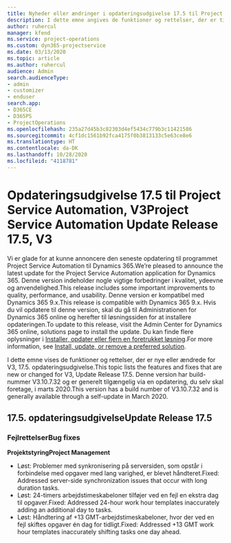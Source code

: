 ```yaml
---
title: Nyheder eller ændringer i opdateringsudgivelse 17.5 til Project Service Automation, hotfix V3
description: I dette emne angives de funktioner og rettelser, der er tilgængelige til Project Service Automation, opdateringsudgivelse 17.5, V3.
author: ruhercul
manager: kfend
ms.service: project-operations
ms.custom: dyn365-projectservice
ms.date: 03/13/2020
ms.topic: article
ms.author: ruhercul
audience: Admin
search.audienceType:
- admin
- customizer
- enduser
search.app:
- D365CE
- D365PS
- ProjectOperations
ms.openlocfilehash: 235a27d45b3c82303d4ef5434c779b3c11421586
ms.sourcegitcommit: 4cf1dc1561b92fca4175f0b3813133c5e63ce8e6
ms.translationtype: HT
ms.contentlocale: da-DK
ms.lasthandoff: 10/28/2020
ms.locfileid: "4118781"
---
```

# <a name="project-service-automation-update-release-175-v3"></a><span data-ttu-id="d836d-103">Opdateringsudgivelse 17.5 til Project Service Automation, V3</span><span class="sxs-lookup"><span data-stu-id="d836d-103">Project Service Automation Update Release 17.5, V3</span></span>

<span data-ttu-id="d836d-104">Vi er glade for at kunne annoncere den seneste opdatering til programmet Project Service Automation til Dynamics 365.</span><span class="sxs-lookup"><span data-stu-id="d836d-104">We’re pleased to announce the latest update for the Project Service Automation application for Dynamics 365.</span></span> <span data-ttu-id="d836d-105">Denne version indeholder nogle vigtige forbedringer i kvalitet, ydeevne og anvendelighed.</span><span class="sxs-lookup"><span data-stu-id="d836d-105">This release includes some important improvements to quality, performance, and usability.</span></span>  <span data-ttu-id="d836d-106">Denne version er kompatibel med Dynamics 365 9.x.</span><span class="sxs-lookup"><span data-stu-id="d836d-106">This release is compatible with Dynamics 365 9.x.</span></span> <span data-ttu-id="d836d-107">Hvis du vil opdatere til denne version, skal du gå til Administrationen for Dynamics 365 online og herefter til løsningssiden for at installere opdateringen.</span><span class="sxs-lookup"><span data-stu-id="d836d-107">To update to this release, visit the Admin Center for Dynamics 365 online, solutions page to install the update.</span></span> <span data-ttu-id="d836d-108">Du kan finde flere oplysninger i [Installer, opdater eller fjern en foretrukket løsning](https://docs.microsoft.com/power-platform/admin/install-remove-preferred-solution).</span><span class="sxs-lookup"><span data-stu-id="d836d-108">For more information, see [Install, update, or remove a preferred solution](https://docs.microsoft.com/power-platform/admin/install-remove-preferred-solution).</span></span>

<span data-ttu-id="d836d-109">I dette emne vises de funktioner og rettelser, der er nye eller ændrede for V3, 17.5. opdateringsudgivelse.</span><span class="sxs-lookup"><span data-stu-id="d836d-109">This topic lists the features and fixes that are new or changed for V3, Update Release 17.5.</span></span> <span data-ttu-id="d836d-110">Denne version har build-nummer V3.10.7.32 og er generelt tilgængelig via en opdatering, du selv skal foretage, i marts 2020.</span><span class="sxs-lookup"><span data-stu-id="d836d-110">This version has a build number of V3.10.7.32 and is generally available through a self-update in March 2020.</span></span>


## <a name="update-release-175"></a><span data-ttu-id="d836d-111">17.5. opdateringsudgivelse</span><span class="sxs-lookup"><span data-stu-id="d836d-111">Update Release 17.5</span></span>

### <a name="bug-fixes"></a><span data-ttu-id="d836d-112">Fejlrettelser</span><span class="sxs-lookup"><span data-stu-id="d836d-112">Bug fixes</span></span>


<span data-ttu-id="d836d-113">**Projektstyring**</span><span class="sxs-lookup"><span data-stu-id="d836d-113">**Project Management**</span></span>

- <span data-ttu-id="d836d-114">Løst: Problemer med synkronisering på serversiden, som opstår i forbindelse med opgaver med lang varighed, er blevet håndteret.</span><span class="sxs-lookup"><span data-stu-id="d836d-114">Fixed: Addressed server-side synchronization issues that occur with long duration tasks.</span></span>
- <span data-ttu-id="d836d-115">Løst: 24-timers arbejdstimeskabeloner tilføjer ved en fejl en ekstra dag til opgaver.</span><span class="sxs-lookup"><span data-stu-id="d836d-115">Fixed: Addressed 24-hour work hour templates inaccurately adding an additional day to tasks.</span></span>
- <span data-ttu-id="d836d-116">Løst: Håndtering af +13 GMT-arbejdstimeskabeloner, hvor der ved en fejl skiftes opgaver én dag for tidligt.</span><span class="sxs-lookup"><span data-stu-id="d836d-116">Fixed: Addressed +13 GMT work hour templates inaccurately shifting tasks one day ahead.</span></span>

